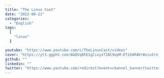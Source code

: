```yaml
---
title: "The Linux Cast"
date: "2022-08-21"
categories:
  - "English"
tags:
  [
    "linux"
  ]

youtube: "https://www.youtube.com/c/TheLinuxCast/videos"
cover: "https://yt3.ggpht.com/WaQVq0hEIgCivyxT1BC9opM-ETzX4R4KrWxiuSrn_PFCfk2YQG09e4rVkdAlQ9zEGK3rE87W4Q=s88-c-k-c0x00ffffff-no-rj"
github: ""
linkedin: ""
twitter: "https://www.youtube.com/redirect?event=channel_banner{twitter}redir_token=QUFFLUhqbl9YdWcxM0l1bHd0WDRESzVLbF9BRXFwMWoyUXxBQ3Jtc0ttM3dnWVh4ampsZHJBektCdWV2cEtpNUhwdkdNZkpITEE5bG1WZE96UXN2WENOemJKc2l0a0JkWFZ4REtNY2pFSnN1MURZYkY3QTJtdmhNdlp0U2ZuTHV3ckFsZS02T1FfaW5lbWcxWHh4c2dZcWRiZw{twitter}q=https%3A%2F%2Fwww.twitter.com%2Fthelinuxcast"
---
```




